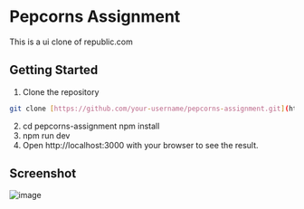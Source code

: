 # Pepcorns Assignment

This is a ui clone of republic.com

## Getting Started

1. Clone the repository
```bash
git clone [https://github.com/your-username/pepcorns-assignment.git](https://github.com/ankkitsharma/Pepcorns-Assignment.git)
```
2. cd pepcorns-assignment
   npm install
3. npm run dev
4. Open http://localhost:3000 with your browser to see the result.

## Screenshot

![image](https://github.com/ankkitsharma/Pepcorns-Assignment/assets/78787267/0530642f-5041-428e-b348-e05bed155767)

